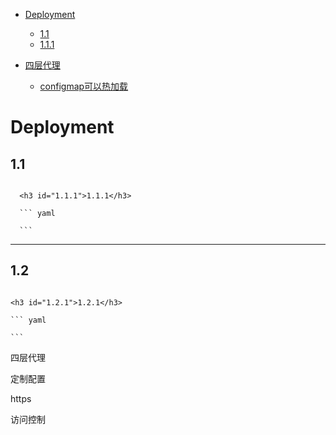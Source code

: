 - [Deployment](#1)
  - [1.1](#1.1)
  - [1.1.1](#1.1.1)


- [四层代理](#2.1)
  - [configmap可以热加载](#2.1.1)


<h1 id="1">Deployment</h1>

  <h2 id="1.1">1.1</h2>
  
  ``` yaml
  
  ```
  
  
      <h3 id="1.1.1">1.1.1</h3>
    
      ``` yaml
    
      ```
---

  <h2 id="1.2">1.2</h2>
  
  ``` yaml
  
  ```
  
    <h3 id="1.2.1">1.2.1</h3>
    
    ``` yaml
    
    ```
    
    
四层代理

定制配置

https

访问控制










































